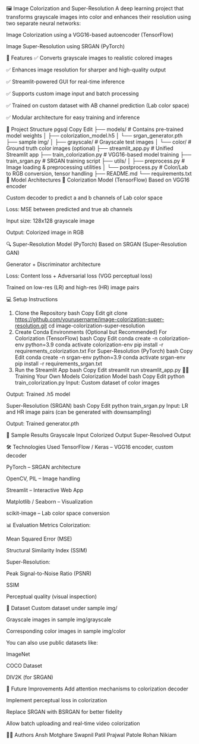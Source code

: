 🖼️ Image Colorization and Super-Resolution
A deep learning project that transforms grayscale images into color and enhances their resolution using two separate neural networks:

Image Colorization using a VGG16-based autoencoder (TensorFlow)

Image Super-Resolution using SRGAN (PyTorch)

🚀 Features
✅ Converts grayscale images to realistic colored images

✅ Enhances image resolution for sharper and high-quality output

✅ Streamlit-powered GUI for real-time inference

✅ Supports custom image input and batch processing

✅ Trained on custom dataset with AB channel prediction (Lab color space)

✅ Modular architecture for easy training and inference

📂 Project Structure
pgsql
Copy
Edit
├── models/                  # Contains pre-trained model weights
│   ├── colorization_model.h5
│   └── srgan_generator.pth
├── sample img/
│   ├── grayscale/           # Grayscale test images
│   └── color/               # Ground truth color images (optional)
├── streamlit_app.py         # Unified Streamlit app
├── train_colorization.py    # VGG16-based model training
├── train_srgan.py           # SRGAN training script
├── utils/
│   ├── preprocess.py        # Image loading & preprocessing utilities
│   └── postprocess.py       # Color/Lab to RGB conversion, tensor handling
├── README.md
└── requirements.txt
🧠 Model Architectures
🎨 Colorization Model (TensorFlow)
Based on VGG16 encoder

Custom decoder to predict a and b channels of Lab color space

Loss: MSE between predicted and true ab channels

Input size: 128x128 grayscale image

Output: Colorized image in RGB

🔍 Super-Resolution Model (PyTorch)
Based on SRGAN (Super-Resolution GAN)

Generator + Discriminator architecture

Loss: Content loss + Adversarial loss (VGG perceptual loss)

Trained on low-res (LR) and high-res (HR) image pairs

💻 Setup Instructions
1. Clone the Repository
bash
Copy
Edit
git clone https://github.com/yourusername/image-colorization-super-resolution.git
cd image-colorization-super-resolution
2. Create Conda Environments (Optional but Recommended)
For Colorization (TensorFlow)
bash
Copy
Edit
conda create -n colorization-env python=3.9
conda activate colorization-env
pip install -r requirements_colorization.txt
For Super-Resolution (PyTorch)
bash
Copy
Edit
conda create -n srgan-env python=3.9
conda activate srgan-env
pip install -r requirements_srgan.txt
3. Run the Streamlit App
bash
Copy
Edit
streamlit run streamlit_app.py
🏋️‍♂️ Training Your Own Models
Colorization Model
bash
Copy
Edit
python train_colorization.py
Input: Custom dataset of color images

Output: Trained .h5 model

Super-Resolution (SRGAN)
bash
Copy
Edit
python train_srgan.py
Input: LR and HR image pairs (can be generated with downsampling)

Output: Trained generator.pth

🧪 Sample Results
Grayscale Input	Colorized Output	Super-Resolved Output

🛠️ Technologies Used
TensorFlow / Keras – VGG16 encoder, custom decoder

PyTorch – SRGAN architecture

OpenCV, PIL – Image handling

Streamlit – Interactive Web App

Matplotlib / Seaborn – Visualization

scikit-image – Lab color space conversion

📊 Evaluation Metrics
Colorization:

Mean Squared Error (MSE)

Structural Similarity Index (SSIM)

Super-Resolution:

Peak Signal-to-Noise Ratio (PSNR)

SSIM

Perceptual quality (visual inspection)

📸 Dataset
Custom dataset under sample img/

Grayscale images in sample img/grayscale

Corresponding color images in sample img/color

You can also use public datasets like:

ImageNet

COCO Dataset

DIV2K (for SRGAN)

📌 Future Improvements
Add attention mechanisms to colorization decoder

Implement perceptual loss in colorization

Replace SRGAN with BSRGAN for better fidelity

Allow batch uploading and real-time video colorization

🧑‍💻 Authors
Ansh Motghare
Swapnil Patil
Prajwal Patole
Rohan Nikiam
